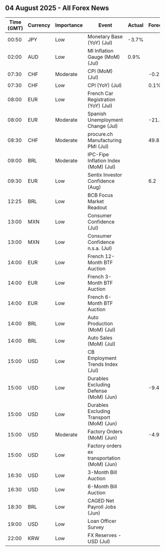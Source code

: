 ## 04 August 2025 - All Forex News

| Time (GMT) | Currency | Importance | Event | Actual | Forecast | Previous |
|------|----------|------------|-------|--------|----------|----------|
| 00:50 | JPY | Low | Monetary Base (YoY) (Jul) | -3.7% |  | -3.3% |
| 02:00 | AUD | Low | MI Inflation Gauge (MoM) (Jul) | 0.9% |  | 0.1% |
| 07:30 | CHF | Moderate | CPI (MoM) (Jul) |  | -0.2% | 0.2% |
| 07:30 | CHF | Low | CPI (YoY) (Jul) |  | 0.1% | 0.1% |
| 08:00 | EUR | Low | French Car Registration (YoY) (Jul) |  |  | -6.7% |
| 08:00 | EUR | Moderate | Spanish Unemployment Change (Jul) |  | -21.3K | -48.9K |
| 08:30 | CHF | Moderate | procure.ch Manufacturing PMI (Jul) |  | 49.8 | 49.6 |
| 09:00 | BRL | Moderate | IPC-Fipe Inflation Index (MoM) (Jul) |  |  | -0.08% |
| 09:30 | EUR | Low | Sentix Investor Confidence (Aug) |  | 6.2 | 4.5 |
| 12:25 | BRL | Low | BCB Focus Market Readout |  |  |  |
| 13:00 | MXN | Low | Consumer Confidence (Jul) |  |  | 45.4 |
| 13:00 | MXN | Low | Consumer Confidence n.s.a. (Jul) |  |  | 45.7 |
| 14:00 | EUR | Low | French 12-Month BTF Auction |  |  | 1.968% |
| 14:00 | EUR | Low | French 3-Month BTF Auction |  |  | 1.977% |
| 14:00 | EUR | Low | French 6-Month BTF Auction |  |  | 1.973% |
| 14:00 | BRL | Low | Auto Production (MoM) (Jul) |  |  | -6.5% |
| 14:00 | BRL | Low | Auto Sales (MoM) (Jul) |  |  | -5.7% |
| 15:00 | USD | Low | CB Employment Trends Index (Jul) |  |  | 107.83 |
| 15:00 | USD | Low | Durables Excluding Defense (MoM) (Jun) |  | -9.4% | -9.4% |
| 15:00 | USD | Low | Durables Excluding Transport (MoM) (Jun) |  |  | 0.2% |
| 15:00 | USD | Moderate | Factory Orders (MoM) (Jun) |  | -4.9% | 8.2% |
| 15:00 | USD | Low | Factory orders ex transportation (MoM) (Jun) |  |  | 0.2% |
| 16:30 | USD | Low | 3-Month Bill Auction |  |  | 4.235% |
| 16:30 | USD | Low | 6-Month Bill Auction |  |  | 4.120% |
| 18:30 | BRL | Low | CAGED Net Payroll Jobs (Jun) |  |  | 148.99K |
| 19:00 | USD | Low | Loan Officer Survey |  |  |  |
| 22:00 | KRW | Low | FX Reserves - USD (Jul) |  |  | 410.20B |

